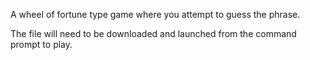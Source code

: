 A wheel of fortune type game where you attempt to guess the phrase.

The file will need to be downloaded and launched from the command prompt to play.
